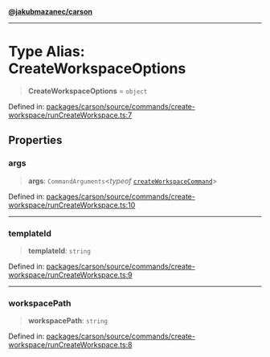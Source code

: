 [**@jakubmazanec/carson**](../README.md)

---

# Type Alias: CreateWorkspaceOptions

> **CreateWorkspaceOptions** = `object`

Defined in:
[packages/carson/source/commands/create-workspace/runCreateWorkspace.ts:7](https://github.com/jakubmazanec/tools/blob/a1a5edf56256b0aa4e209cc73bc7a07f5d7fc236/packages/carson/source/commands/create-workspace/runCreateWorkspace.ts#L7)

## Properties

### args

> **args**: `CommandArguments`\<_typeof_
> [`createWorkspaceCommand`](../variables/createWorkspaceCommand.md)\>

Defined in:
[packages/carson/source/commands/create-workspace/runCreateWorkspace.ts:10](https://github.com/jakubmazanec/tools/blob/a1a5edf56256b0aa4e209cc73bc7a07f5d7fc236/packages/carson/source/commands/create-workspace/runCreateWorkspace.ts#L10)

---

### templateId

> **templateId**: `string`

Defined in:
[packages/carson/source/commands/create-workspace/runCreateWorkspace.ts:9](https://github.com/jakubmazanec/tools/blob/a1a5edf56256b0aa4e209cc73bc7a07f5d7fc236/packages/carson/source/commands/create-workspace/runCreateWorkspace.ts#L9)

---

### workspacePath

> **workspacePath**: `string`

Defined in:
[packages/carson/source/commands/create-workspace/runCreateWorkspace.ts:8](https://github.com/jakubmazanec/tools/blob/a1a5edf56256b0aa4e209cc73bc7a07f5d7fc236/packages/carson/source/commands/create-workspace/runCreateWorkspace.ts#L8)
